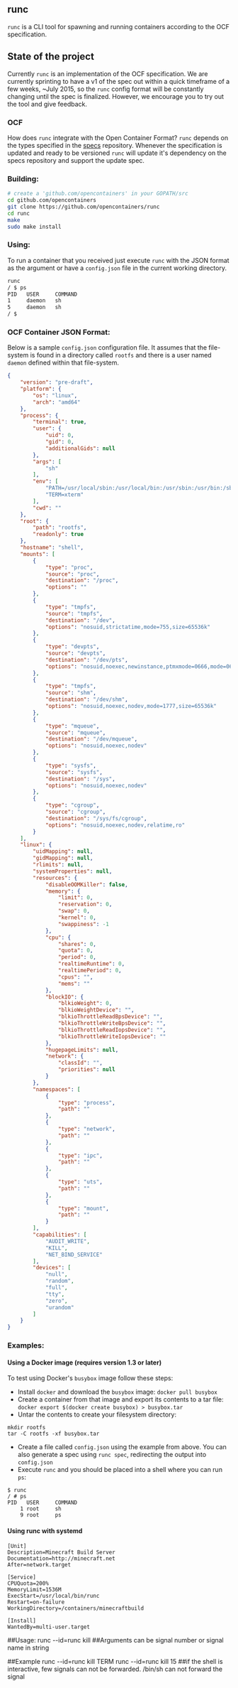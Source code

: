 ## runc

`runc` is a CLI tool for spawning and running containers according to the OCF specification.

## State of the project

Currently `runc` is an implementation of the OCF specification.  We are currently sprinting
to have a v1 of the spec out within a quick timeframe of a few weeks, ~July 2015,
so the `runc` config format will be constantly changing until
the spec is finalized.  However, we encourage you to try out the tool and give feedback.

### OCF

How does `runc` integrate with the Open Container Format?  `runc` depends on the types
specified in the [specs](https://github.com/opencontainers/specs) repository.  Whenever
the specification is updated and ready to be versioned `runc` will update it's dependency
on the specs repository and support the update spec.

### Building:

```bash
# create a 'github.com/opencontainers' in your GOPATH/src
cd github.com/opencontainers
git clone https://github.com/opencontainers/runc
cd runc
make
sudo make install
```

### Using:

To run a container that you received just execute `runc` with the JSON format as the argument or have a
`config.json` file in the current working directory.

```bash
runc
/ $ ps
PID   USER     COMMAND
1     daemon   sh
5     daemon   sh
/ $
```

### OCF Container JSON Format:

Below is a sample `config.json` configuration file. It assumes that
the file-system is found in a directory called `rootfs` and there is a
user named `daemon` defined within that file-system.

```json
{
    "version": "pre-draft",
    "platform": {
        "os": "linux",
        "arch": "amd64"
    },
    "process": {
        "terminal": true,
        "user": {
            "uid": 0,
            "gid": 0,
            "additionalGids": null
        },
        "args": [
            "sh"
        ],
        "env": [
            "PATH=/usr/local/sbin:/usr/local/bin:/usr/sbin:/usr/bin:/sbin:/bin",
            "TERM=xterm"
        ],
        "cwd": ""
    },
    "root": {
        "path": "rootfs",
        "readonly": true
    },
    "hostname": "shell",
    "mounts": [
        {
            "type": "proc",
            "source": "proc",
            "destination": "/proc",
            "options": ""
        },
        {
            "type": "tmpfs",
            "source": "tmpfs",
            "destination": "/dev",
            "options": "nosuid,strictatime,mode=755,size=65536k"
        },
        {
            "type": "devpts",
            "source": "devpts",
            "destination": "/dev/pts",
            "options": "nosuid,noexec,newinstance,ptmxmode=0666,mode=0620,gid=5"
        },
        {
            "type": "tmpfs",
            "source": "shm",
            "destination": "/dev/shm",
            "options": "nosuid,noexec,nodev,mode=1777,size=65536k"
        },
        {
            "type": "mqueue",
            "source": "mqueue",
            "destination": "/dev/mqueue",
            "options": "nosuid,noexec,nodev"
        },
        {
            "type": "sysfs",
            "source": "sysfs",
            "destination": "/sys",
            "options": "nosuid,noexec,nodev"
        },
        {
            "type": "cgroup",
            "source": "cgroup",
            "destination": "/sys/fs/cgroup",
            "options": "nosuid,noexec,nodev,relatime,ro"
        }
    ],
    "linux": {
        "uidMapping": null,
        "gidMapping": null,
        "rlimits": null,
        "systemProperties": null,
        "resources": {
            "disableOOMKiller": false,
            "memory": {
                "limit": 0,
                "reservation": 0,
                "swap": 0,
                "kernel": 0,
                "swappiness": -1
            },
            "cpu": {
                "shares": 0,
                "quota": 0,
                "period": 0,
                "realtimeRuntime": 0,
                "realtimePeriod": 0,
                "cpus": "",
                "mems": ""
            },
            "blockIO": {
                "blkioWeight": 0,
                "blkioWeightDevice": "",
                "blkioThrottleReadBpsDevice": "",
                "blkioThrottleWriteBpsDevice": "",
                "blkioThrottleReadIopsDevice": "",
                "blkioThrottleWriteIopsDevice": ""
            },
            "hugepageLimits": null,
            "network": {
                "classId": "",
                "priorities": null
            }
        },
        "namespaces": [
            {
                "type": "process",
                "path": ""
            },
            {
                "type": "network",
                "path": ""
            },
            {
                "type": "ipc",
                "path": ""
            },
            {
                "type": "uts",
                "path": ""
            },
            {
                "type": "mount",
                "path": ""
            }
        ],
        "capabilities": [
            "AUDIT_WRITE",
            "KILL",
            "NET_BIND_SERVICE"
        ],
        "devices": [
            "null",
            "random",
            "full",
            "tty",
            "zero",
            "urandom"
        ]
    }
}
```

### Examples:

#### Using a Docker image (requires version 1.3 or later)

To test using Docker's `busybox` image follow these steps:
* Install `docker` and download the `busybox` image: `docker pull busybox`
* Create a container from that image and export its contents to a tar file:
`docker export $(docker create busybox) > busybox.tar`
* Untar the contents to create your filesystem directory:
```
mkdir rootfs
tar -C rootfs -xf busybox.tar
```
* Create a file called `config.json` using the example from above.  You can also
generate a spec using `runc spec`, redirecting the output into `config.json`
* Execute `runc` and you should be placed into a shell where you can run `ps`:
```
$ runc
/ # ps
PID   USER     COMMAND
    1 root     sh
    9 root     ps
```

#### Using runc with systemd

```service
[Unit]
Description=Minecraft Build Server
Documentation=http://minecraft.net
After=network.target

[Service]
CPUQuota=200%
MemoryLimit=1536M
ExecStart=/usr/local/bin/runc
Restart=on-failure
WorkingDirectory=/containers/minecraftbuild

[Install]
WantedBy=multi-user.target
```
##Usage:
runc --id=runc kill <arguments>
##Arguments can be signal number or signal name in string 

##Example
runc --id=runc kill TERM
runc --id=runc kill 15
##if the shell is interactive, few signals can not be forwarded. /bin/sh can not forward the signal
